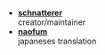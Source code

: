   
  
  
* **[schnatterer](https://github.com/schnatterer)**  
  creator/maintainer
* **[naofum](https://github.com/naofum)**  
  japaneses translation